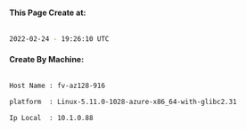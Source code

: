 
   
#### This Page Create at:

```bash

2022-02-24 - 19:26:10 UTC

```

#### Create By Machine:

```bash

Host Name : fv-az128-916

platform  : Linux-5.11.0-1028-azure-x86_64-with-glibc2.31

Ip Local  : 10.1.0.88

```

